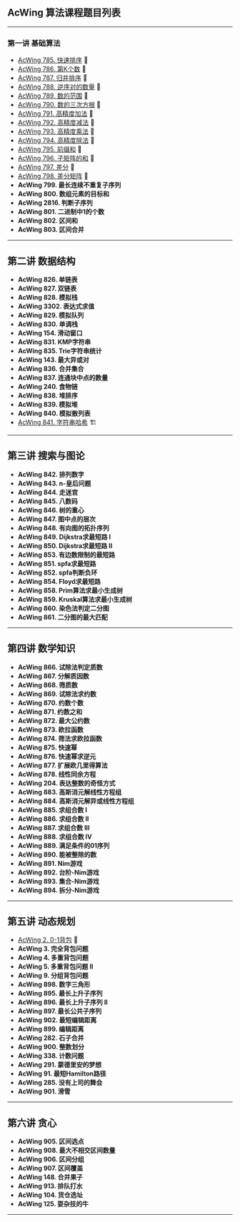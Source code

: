 ## AcWing 算法课程题目列表

---

### 第一讲 基础算法
- [AcWing 785. 快速排序](https://github.com/cherry77-cloud/Rookie2024_03/blob/main/1.%20%E5%9F%BA%E7%A1%80%E7%AE%97%E6%B3%95/AcWing_785.cpp) 🧩
- [AcWing 786. 第K个数](https://github.com/cherry77-cloud/Rookie2024_03/blob/main/1.%20%E5%9F%BA%E7%A1%80%E7%AE%97%E6%B3%95/AcWing_786.cpp) 🧩
- [AcWing 787. 归并排序](https://github.com/cherry77-cloud/Rookie2024_03/blob/main/1.%20%E5%9F%BA%E7%A1%80%E7%AE%97%E6%B3%95/AcWing_787.cpp) 🧩
- [AcWing 788. 逆序对的数量](https://github.com/cherry77-cloud/Rookie2024_03/blob/main/1.%20%E5%9F%BA%E7%A1%80%E7%AE%97%E6%B3%95/AcWing_788.cpp) 🧩
- [AcWing 789. 数的范围](https://github.com/cherry77-cloud/Rookie2024_03/blob/main/1.%20%E5%9F%BA%E7%A1%80%E7%AE%97%E6%B3%95/AcWing_789.cpp) 🧩
- [AcWing 790. 数的三次方根](https://github.com/cherry77-cloud/Rookie2024_03/blob/main/1.%20%E5%9F%BA%E7%A1%80%E7%AE%97%E6%B3%95/AcWing_790.cpp) 🧩
- [AcWing 791. 高精度加法](https://github.com/cherry77-cloud/Rookie2024_03/blob/main/1.%20%E5%9F%BA%E7%A1%80%E7%AE%97%E6%B3%95/AcWing_791.cpp) 🧩
- [AcWing 792. 高精度减法](https://github.com/cherry77-cloud/Rookie2024_03/blob/main/1.%20%E5%9F%BA%E7%A1%80%E7%AE%97%E6%B3%95/AcWing_792.cpp) 🧩
- [AcWing 793. 高精度乘法](https://github.com/cherry77-cloud/Rookie2024_03/blob/main/1.%20%E5%9F%BA%E7%A1%80%E7%AE%97%E6%B3%95/AcWing_793.cpp) 🧩
- [AcWing 794. 高精度除法](https://github.com/cherry77-cloud/Rookie2024_03/blob/main/1.%20%E5%9F%BA%E7%A1%80%E7%AE%97%E6%B3%95/AcWing_794.cpp) 🧩
- [AcWing 795. 前缀和](https://github.com/cherry77-cloud/Rookie2024_03/blob/main/1.%20%E5%9F%BA%E7%A1%80%E7%AE%97%E6%B3%95/AcWing_795.cpp) 🧩
- [AcWing 796. 子矩阵的和](https://github.com/cherry77-cloud/Rookie2024_03/blob/main/1.%20%E5%9F%BA%E7%A1%80%E7%AE%97%E6%B3%95/AcWing_796.cpp) 🧩
- [AcWing 797. 差分](https://github.com/cherry77-cloud/Rookie2024_03/blob/main/1.%20%E5%9F%BA%E7%A1%80%E7%AE%97%E6%B3%95/AcWing_797.cpp) 🧩
- [AcWing 798. 差分矩阵](https://github.com/cherry77-cloud/Rookie2024_03/blob/main/1.%20%E5%9F%BA%E7%A1%80%E7%AE%97%E6%B3%95/AcWing_798.cpp) 🧩
- **AcWing 799. 最长连续不重复子序列**
- **AcWing 800. 数组元素的目标和**
- **AcWing 2816. 判断子序列**
- **AcWing 801. 二进制中1的个数**
- **AcWing 802. 区间和**
- **AcWing 803. 区间合并**

---

## 第二讲 数据结构
- **AcWing 826. 单链表**
- **AcWing 827. 双链表**
- **AcWing 828. 模拟栈**
- **AcWing 3302. 表达式求值**
- **AcWing 829. 模拟队列**
- **AcWing 830. 单调栈**
- **AcWing 154. 滑动窗口**
- **AcWing 831. KMP字符串**
- **AcWing 835. Trie字符串统计**
- **AcWing 143. 最大异或对**
- **AcWing 836. 合并集合**
- **AcWing 837. 连通块中点的数量**
- **AcWing 240. 食物链**
- **AcWing 838. 堆排序**
- **AcWing 839. 模拟堆**
- **AcWing 840. 模拟散列表**
- [AcWing 841. 字符串哈希](https://github.com/cherry77-cloud/Rookie2024_03/blob/main/2.%20%E6%95%B0%E6%8D%AE%E7%BB%93%E6%9E%84/AcWing_841.cpp) 🏗️

---

## 第三讲 搜索与图论
- **AcWing 842. 排列数字**
- **AcWing 843. n-皇后问题**
- **AcWing 844. 走迷宫**
- **AcWing 845. 八数码**
- **AcWing 846. 树的重心**
- **AcWing 847. 图中点的层次**
- **AcWing 848. 有向图的拓扑序列**
- **AcWing 849. Dijkstra求最短路 I**
- **AcWing 850. Dijkstra求最短路 II**
- **AcWing 853. 有边数限制的最短路**
- **AcWing 851. spfa求最短路**
- **AcWing 852. spfa判断负环**
- **AcWing 854. Floyd求最短路**
- **AcWing 858. Prim算法求最小生成树**
- **AcWing 859. Kruskal算法求最小生成树**
- **AcWing 860. 染色法判定二分图**
- **AcWing 861. 二分图的最大匹配**

---

## 第四讲 数学知识
- **AcWing 866. 试除法判定质数**
- **AcWing 867. 分解质因数**
- **AcWing 868. 筛质数**
- **AcWing 869. 试除法求约数**
- **AcWing 870. 约数个数**
- **AcWing 871. 约数之和**
- **AcWing 872. 最大公约数**
- **AcWing 873. 欧拉函数**
- **AcWing 874. 筛法求欧拉函数**
- **AcWing 875. 快速幂**
- **AcWing 876. 快速幂求逆元**
- **AcWing 877. 扩展欧几里得算法**
- **AcWing 878. 线性同余方程**
- **AcWing 204. 表达整数的奇怪方式**
- **AcWing 883. 高斯消元解线性方程组**
- **AcWing 884. 高斯消元解异或线性方程组**
- **AcWing 885. 求组合数 I**
- **AcWing 886. 求组合数 II**
- **AcWing 887. 求组合数 III**
- **AcWing 888. 求组合数 IV**
- **AcWing 889. 满足条件的01序列**
- **AcWing 890. 能被整除的数**
- **AcWing 891. Nim游戏**
- **AcWing 892. 台阶-Nim游戏**
- **AcWing 893. 集合-Nim游戏**
- **AcWing 894. 拆分-Nim游戏**

---

## 第五讲 动态规划
- [AcWing 2. 0-1背包](https://github.com/cherry77-cloud/Rookie2024_03/blob/main/5.%20%E5%8A%A8%E6%80%81%E8%A7%84%E5%88%92/AcWing_2.cpp) 🎯
- **AcWing 3. 完全背包问题**
- **AcWing 4. 多重背包问题**
- **AcWing 5. 多重背包问题 II**
- **AcWing 9. 分组背包问题**
- **AcWing 898. 数字三角形**
- **AcWing 895. 最长上升子序列**
- **AcWing 896. 最长上升子序列 II**
- **AcWing 897. 最长公共子序列**
- **AcWing 902. 最短编辑距离**
- **AcWing 899. 编辑距离**
- **AcWing 282. 石子合并**
- **AcWing 900. 整数划分**
- **AcWing 338. 计数问题**
- **AcWing 291. 蒙德里安的梦想**
- **AcWing 91. 最短Hamilton路径**
- **AcWing 285. 没有上司的舞会**
- **AcWing 901. 滑雪**

---

## 第六讲 贪心
- **AcWing 905. 区间选点**
- **AcWing 908. 最大不相交区间数量**
- **AcWing 906. 区间分组**
- **AcWing 907. 区间覆盖**
- **AcWing 148. 合并果子**
- **AcWing 913. 排队打水**
- **AcWing 104. 货仓选址**
- **AcWing 125. 耍杂技的牛**

---
